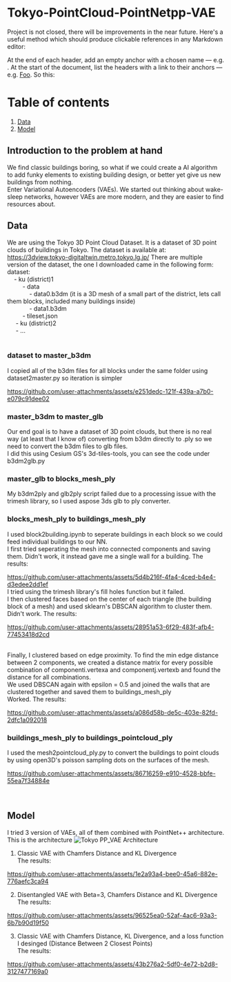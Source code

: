 # Tokyo-PointCloud-PointNetpp-VAE
Project is not closed, there will be improvements in the near future.
Here's a useful method which should produce clickable references in any Markdown editor:

At the end of each header, add an empty anchor with a chosen name — e.g. <a name="foo"></a>.
At the start of the document, list the headers with a link to their anchors — e.g. [Foo](#foo).
So this:

# Table of contents
1. [Data](##Data)
2. [Model](#Model)<br>
## Introduction to the problem at hand
We find classic buildings boring, so what if we could create a AI algorithm to add funky elements to existing building design, or better yet give us new buildings from nothing. <br>
Enter Variational Autoencoders (VAEs). We started out thinking about wake-sleep networks, however VAEs are more modern, and they are easier to find resources about. 

## Data
We are using the Tokyo 3D Point Cloud Dataset. It is a dataset of 3D point clouds of buildings in Tokyo. The dataset is available at: https://3dview.tokyo-digitaltwin.metro.tokyo.lg.jp/
There are multiple version of the dataset, the one I downloaded came in the following form:<br>
dataset: <br>
&nbsp;&nbsp;&nbsp;&nbsp;- ku (district)1 <br>
&nbsp;&nbsp;&nbsp;&nbsp;&nbsp;&nbsp;&nbsp;&nbsp;        - data <br>
&nbsp;&nbsp;&nbsp;&nbsp;&nbsp;&nbsp;&nbsp;&nbsp;&nbsp;&nbsp;&nbsp;&nbsp;            - data0.b3dm (it is a 3D mesh of a small part of the district, lets call them blocks, included many buildings inside) <br>
&nbsp;&nbsp;&nbsp;&nbsp;&nbsp;&nbsp;&nbsp;&nbsp;&nbsp;&nbsp;&nbsp;&nbsp;            - data1.b3dm   <br>
&nbsp;&nbsp;&nbsp;&nbsp;&nbsp;&nbsp;&nbsp;&nbsp;        - tileset.json <br>
&nbsp;&nbsp;&nbsp;&nbsp;    - ku (district)2 <br>
&nbsp;&nbsp;&nbsp;&nbsp;  - ...  <br>
<br>
### dataset to master_b3dm
I copied all of the b3dm files for all blocks under the same folder using dataset2master.py so iteration is simpler <br>


https://github.com/user-attachments/assets/e251dedc-121f-439a-a7b0-e079c91dee02


### master_b3dm to master_glb
Our end goal is to have a dataset of 3D point clouds, but there is no real way (at least that I know of) converting from b3dm directly to .ply so we need to convert the b3dm files to glb files. <br>
I did this using Cesium GS's 3d-tiles-tools, you can see the code under b3dm2glb.py <br>

### master_glb to blocks_mesh_ply
My b3dm2ply and glb2ply script failed due to a processing issue with the trimesh library, so I used aspose 3ds glb to ply converter. <br>

### blocks_mesh_ply to buildings_mesh_ply
I used block2building.ipynb to seperate buildings in each block so we could feed individual buildings to our NN. <br> 
I first tried seperating the mesh into connected components and saving them. Didn't work, it instead gave me a single wall for a building. The results:

https://github.com/user-attachments/assets/5d4b216f-4fa4-4ced-b4e4-d3edee2dd1ef
 <br>
I tried using the trimesh library's fill holes function but it failed. <br>
I then clustered faces based on the center of each triangle (the building block of a mesh) and used sklearn's DBSCAN algorithm to cluster them. Didn't work. The results: 

https://github.com/user-attachments/assets/28951a53-6f29-483f-afb4-77453418d2cd

<br>
Finally, I clustered based on edge proximity. To find the min edge distance between 2 components, we created a distance matrix for every possible combination of componenti.vertexa and componentj.vertexb and found the distance for all combinations. <br>
We used DBSCAN again with epsilon = 0.5 and joined the walls that are clustered together and saved them to buildings_mesh_ply
<br> Worked.  The results:

https://github.com/user-attachments/assets/a086d58b-de5c-403e-82fd-2dfc1a092018
 <br>

### buildings_mesh_ply to buildings_pointcloud_ply
I used the mesh2pointcloud_ply.py to convert the buildings to point clouds by using open3D's poisson sampling dots on the surfaces of the mesh. 

https://github.com/user-attachments/assets/86716259-e910-4528-bbfe-55ea7f34884e

<br>


## Model
I tried 3 version of VAEs, all of them combined with PointNet++ architecture. 
This is the architecture ![Tokyo PP_VAE Architecture](https://github.com/user-attachments/assets/be2c2c51-1d47-488b-9821-8d7515cfbf1b)

1) Classic VAE with Chamfers Distance and KL Divergence <br>
The results: 

https://github.com/user-attachments/assets/1e2a93a4-bee0-45a6-882e-776aefc3ca94

2) Disentangled VAE with Beta=3, Chamfers Distance and KL Divergence <br>
The results: 

https://github.com/user-attachments/assets/96525ea0-52af-4ac6-93a3-6b7b90d19f50

3) Classic VAE with Chamfers Distance, KL Divergence, and a loss function I desinged (Distance Between 2 Closest Points)  <br>
The results: 


https://github.com/user-attachments/assets/43b276a2-5df0-4e72-b2d8-3127477169a0

